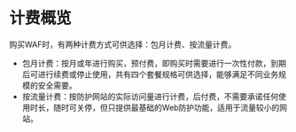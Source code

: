 #  计费概览

购买WAF时，有两种计费方式可供选择：包月计费、按流量计费。
- 包月计费：按月或年进行购买，预付费，即购买时需要进行一次性付款，到期后可进行续费或停止使用，共有四个套餐规格可供选择，能够满足不同业务规模的安全需要。
- 按流量计费：按防护网站的实际访问量进行计费，后付费，不需要承诺任何使用时长，随时可关停，但只提供最基础的Web防护功能，适用于流量较小的网站。